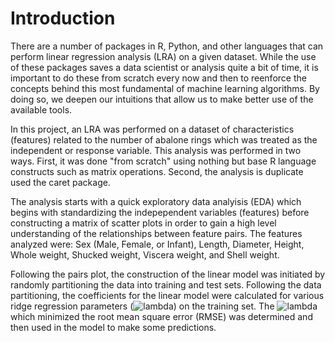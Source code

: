# Introduction
There are a number of packages in R, Python, and other languages that can perform linear regression analysis (LRA) on a given dataset.  While the use of these packages saves a data scientist or analysis quite a bit of time, it is important to do these from scratch every now and then to reenforce the concepts behind this most fundamental of machine learning algorithms.  By doing so, we deepen our intuitions that allow us to make better use of the available tools.

In this project, an LRA was performed on a dataset of characteristics (features) related to the number of abalone rings which was treated as the independent or response variable.  This analysis was performed in two ways.  First, it was done "from scratch" using nothing but base R language constructs such as matrix operations.  Second, the analysis is duplicate used the caret package.

The analysis starts with a quick exploratory data analyisis (EDA) which begins with standardizing the indepependent variables (features) before constructing a matrix of scatter plots in order to gain a high level understanding of the relationships between feature pairs. The features analyzed were: Sex (Male, Female, or Infant), Length, Diameter, Height, Whole weight, Shucked weight, Viscera weight, and Shell weight.

Following the pairs plot, the construction of the linear model was initiated by randomly partitioning the data into training and test sets. Following the data partitioning, the coefficients for the linear model were calculated for various ridge regression parameters (<img src="https://dl.dropboxusercontent.com/u/21862473/images/gif.latex.gif" title="lambda" />) on the training set.  The <img src="https://dl.dropboxusercontent.com/u/21862473/images/gif.latex.gif" title="lambda" /> which minimized the root mean square error (RMSE) was determined and then used in the model to make some predictions.
